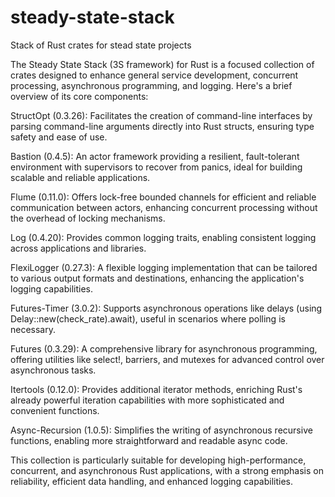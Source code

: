 # steady-state-stack
Stack of Rust crates for stead state projects

The Steady State Stack (3S framework) for Rust is a focused collection of crates designed to enhance general service development, concurrent processing, asynchronous programming, and logging. Here's a brief overview of its core components:

StructOpt (0.3.26): Facilitates the creation of command-line interfaces by parsing command-line arguments directly into Rust structs, ensuring type safety and ease of use.

Bastion (0.4.5): An actor framework providing a resilient, fault-tolerant environment with supervisors to recover from panics, ideal for building scalable and reliable applications.

Flume (0.11.0): Offers lock-free bounded channels for efficient and reliable communication between actors, enhancing concurrent processing without the overhead of locking mechanisms.

Log (0.4.20): Provides common logging traits, enabling consistent logging across applications and libraries.

FlexiLogger (0.27.3): A flexible logging implementation that can be tailored to various output formats and destinations, enhancing the application's logging capabilities.

Futures-Timer (3.0.2): Supports asynchronous operations like delays (using Delay::new(check_rate).await), useful in scenarios where polling is necessary.

Futures (0.3.29): A comprehensive library for asynchronous programming, offering utilities like select!, barriers, and mutexes for advanced control over asynchronous tasks.

Itertools (0.12.0): Provides additional iterator methods, enriching Rust's already powerful iteration capabilities with more sophisticated and convenient functions.

Async-Recursion (1.0.5): Simplifies the writing of asynchronous recursive functions, enabling more straightforward and readable async code.

This collection is particularly suitable for developing high-performance, concurrent, and asynchronous Rust applications, with a strong emphasis on reliability, efficient data handling, and enhanced logging capabilities.

